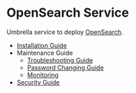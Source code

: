# OpenSearch Service

Umbrella service to deploy [OpenSearch](https://opensearch.org).

* [Installation Guide](/documentation/installation-guide/README.md)
* Maintenance Guide
  * [Troubleshooting Guide](/documentation/maintenance-guide/troubleshooting-guide/README.md)
  * [Password Changing Guide](/documentation/maintenance-guide/password-changing-guide/README.md)
  * [Monitoring](/documentation/maintenance-guide/monitoring/README.md)
* [Security Guide](/documentation/security-guide/README.md)